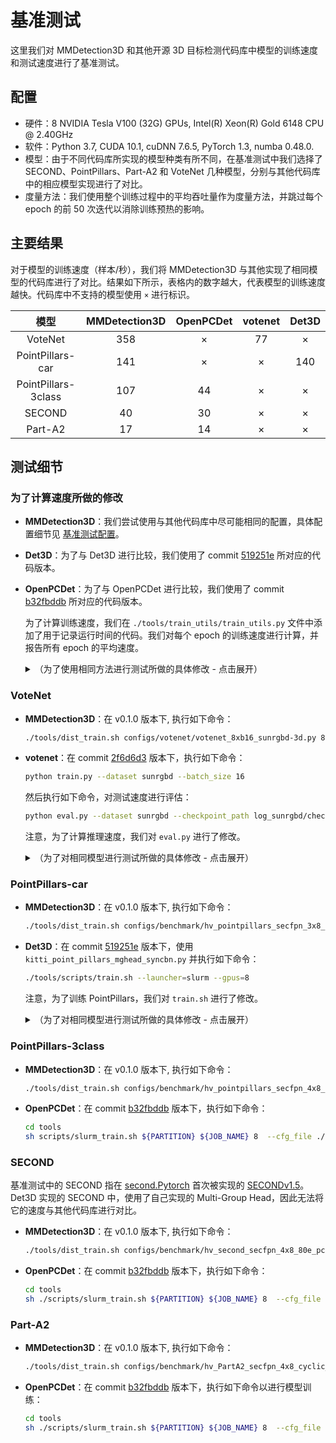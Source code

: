 # 基准测试

这里我们对 MMDetection3D 和其他开源 3D 目标检测代码库中模型的训练速度和测试速度进行了基准测试。

## 配置

- 硬件：8 NVIDIA Tesla V100 (32G) GPUs, Intel(R) Xeon(R) Gold 6148 CPU @ 2.40GHz
- 软件：Python 3.7, CUDA 10.1, cuDNN 7.6.5, PyTorch 1.3, numba 0.48.0.
- 模型：由于不同代码库所实现的模型种类有所不同，在基准测试中我们选择了 SECOND、PointPillars、Part-A2 和 VoteNet 几种模型，分别与其他代码库中的相应模型实现进行了对比。
- 度量方法：我们使用整个训练过程中的平均吞吐量作为度量方法，并跳过每个 epoch 的前 50 次迭代以消除训练预热的影响。

## 主要结果

对于模型的训练速度（样本/秒），我们将 MMDetection3D 与其他实现了相同模型的代码库进行了对比。结果如下所示，表格内的数字越大，代表模型的训练速度越快。代码库中不支持的模型使用 `×` 进行标识。

|         模型          | MMDetection3D | OpenPCDet | votenet | Det3D |
| :-----------------: | :-----------: | :-------: | :-----: | :---: |
|       VoteNet       |      358      |     ×     |   77    |   ×   |
|  PointPillars-car   |      141      |     ×     |    ×    |  140  |
| PointPillars-3class |      107      |    44     |    ×    |   ×   |
|       SECOND        |      40       |    30     |    ×    |   ×   |
|       Part-A2       |      17       |    14     |    ×    |   ×   |

## 测试细节

### 为了计算速度所做的修改

- __MMDetection3D__：我们尝试使用与其他代码库中尽可能相同的配置，具体配置细节见 [基准测试配置](https://github.com/open-mmlab/MMDetection3D/blob/master/configs/benchmark)。

- __Det3D__：为了与 Det3D 进行比较，我们使用了 commit [519251e](https://github.com/poodarchu/Det3D/tree/519251e72a5c1fdd58972eabeac67808676b9bb7) 所对应的代码版本。

- __OpenPCDet__：为了与 OpenPCDet 进行比较，我们使用了 commit [b32fbddb](https://github.com/open-mmlab/OpenPCDet/tree/b32fbddbe06183507bad433ed99b407cbc2175c2) 所对应的代码版本。

  为了计算训练速度，我们在 `./tools/train_utils/train_utils.py` 文件中添加了用于记录运行时间的代码。我们对每个 epoch 的训练速度进行计算，并报告所有 epoch 的平均速度。

  <details>
    <summary>
    （为了使用相同方法进行测试所做的具体修改 - 点击展开）
    </summary>

  ```diff
  diff --git a/tools/train_utils/train_utils.py b/tools/train_utils/train_utils.py
  index 91f21dd..021359d 100644
  --- a/tools/train_utils/train_utils.py
  +++ b/tools/train_utils/train_utils.py
  @@ -2,6 +2,7 @@ import torch
   import os
   import glob
   import tqdm
  +import datetime
   from torch.nn.utils import clip_grad_norm_


  @@ -13,7 +14,10 @@ def train_one_epoch(model, optimizer, train_loader, model_func, lr_scheduler, ac
       if rank == 0:
           pbar = tqdm.tqdm(total=total_it_each_epoch, leave=leave_pbar, desc='train', dynamic_ncols=True)

  +    start_time = None
       for cur_it in range(total_it_each_epoch):
  +        if cur_it > 49 and start_time is None:
  +            start_time = datetime.datetime.now()
           try:
               batch = next(dataloader_iter)
           except StopIteration:
  @@ -55,9 +59,11 @@ def train_one_epoch(model, optimizer, train_loader, model_func, lr_scheduler, ac
                   tb_log.add_scalar('learning_rate', cur_lr, accumulated_iter)
                   for key, val in tb_dict.items():
                       tb_log.add_scalar('train_' + key, val, accumulated_iter)
  +    endtime = datetime.datetime.now()
  +    speed = (endtime - start_time).seconds / (total_it_each_epoch - 50)
       if rank == 0:
           pbar.close()
  -    return accumulated_iter
  +    return accumulated_iter, speed


   def train_model(model, optimizer, train_loader, model_func, lr_scheduler, optim_cfg,
  @@ -65,6 +71,7 @@ def train_model(model, optimizer, train_loader, model_func, lr_scheduler, optim_
                   lr_warmup_scheduler=None, ckpt_save_interval=1, max_ckpt_save_num=50,
                   merge_all_iters_to_one_epoch=False):
       accumulated_iter = start_iter
  +    speeds = []
       with tqdm.trange(start_epoch, total_epochs, desc='epochs', dynamic_ncols=True, leave=(rank == 0)) as tbar:
           total_it_each_epoch = len(train_loader)
           if merge_all_iters_to_one_epoch:
  @@ -82,7 +89,7 @@ def train_model(model, optimizer, train_loader, model_func, lr_scheduler, optim_
                   cur_scheduler = lr_warmup_scheduler
               else:
                   cur_scheduler = lr_scheduler
  -            accumulated_iter = train_one_epoch(
  +            accumulated_iter, speed = train_one_epoch(
                   model, optimizer, train_loader, model_func,
                   lr_scheduler=cur_scheduler,
                   accumulated_iter=accumulated_iter, optim_cfg=optim_cfg,
  @@ -91,7 +98,7 @@ def train_model(model, optimizer, train_loader, model_func, lr_scheduler, optim_
                   total_it_each_epoch=total_it_each_epoch,
                   dataloader_iter=dataloader_iter
               )
  -
  +            speeds.append(speed)
               # save trained model
               trained_epoch = cur_epoch + 1
               if trained_epoch % ckpt_save_interval == 0 and rank == 0:
  @@ -107,6 +114,8 @@ def train_model(model, optimizer, train_loader, model_func, lr_scheduler, optim_
                   save_checkpoint(
                       checkpoint_state(model, optimizer, trained_epoch, accumulated_iter), filename=ckpt_name,
                   )
  +            print(speed)
  +    print(f'*******{sum(speeds) / len(speeds)}******')


   def model_state_to_cpu(model_state):
  ```

  </details>

### VoteNet

- __MMDetection3D__：在 v0.1.0 版本下, 执行如下命令：

  ```bash
  ./tools/dist_train.sh configs/votenet/votenet_8xb16_sunrgbd-3d.py 8 --no-validate
  ```

- __votenet__：在 commit [2f6d6d3](https://github.com/facebookresearch/votenet/tree/2f6d6d36ff98d96901182e935afe48ccee82d566) 版本下，执行如下命令：

  ```bash
  python train.py --dataset sunrgbd --batch_size 16
  ```

  然后执行如下命令，对测试速度进行评估：

  ```bash
  python eval.py --dataset sunrgbd --checkpoint_path log_sunrgbd/checkpoint.tar --batch_size 1 --dump_dir eval_sunrgbd --cluster_sampling seed_fps --use_3d_nms --use_cls_nms --per_class_proposal
  ```

  注意，为了计算推理速度，我们对 `eval.py` 进行了修改。

  <details>
  <summary>
  （为了对相同模型进行测试所做的具体修改 - 点击展开）
  </summary>

  ```diff
  diff --git a/eval.py b/eval.py
    index c0b2886..04921e9 100644
    --- a/eval.py
    +++ b/eval.py
    @@ -10,6 +10,7 @@ import os
     import sys
     import numpy as np
     from datetime import datetime
    +import time
     import argparse
     import importlib
     import torch
    @@ -28,7 +29,7 @@ parser.add_argument('--checkpoint_path', default=None, help='Model checkpoint pa
     parser.add_argument('--dump_dir', default=None, help='Dump dir to save sample outputs [default: None]')
     parser.add_argument('--num_point', type=int, default=20000, help='Point Number [default: 20000]')
     parser.add_argument('--num_target', type=int, default=256, help='Point Number [default: 256]')
    -parser.add_argument('--batch_size', type=int, default=8, help='Batch Size during training [default: 8]')
    +parser.add_argument('--batch_size', type=int, default=1, help='Batch Size during training [default: 8]')
     parser.add_argument('--vote_factor', type=int, default=1, help='Number of votes generated from each seed [default: 1]')
     parser.add_argument('--cluster_sampling', default='vote_fps', help='Sampling strategy for vote clusters: vote_fps, seed_fps, random [default: vote_fps]')
     parser.add_argument('--ap_iou_thresholds', default='0.25,0.5', help='A list of AP IoU thresholds [default: 0.25,0.5]')
    @@ -132,6 +133,7 @@ CONFIG_DICT = {'remove_empty_box': (not FLAGS.faster_eval), 'use_3d_nms': FLAGS.
     # ------------------------------------------------------------------------- GLOBAL CONFIG END

     def evaluate_one_epoch():
    +    time_list = list()
         stat_dict = {}
         ap_calculator_list = [APCalculator(iou_thresh, DATASET_CONFIG.class2type) \
             for iou_thresh in AP_IOU_THRESHOLDS]
    @@ -144,6 +146,8 @@ def evaluate_one_epoch():

             # Forward pass
             inputs = {'point_clouds': batch_data_label['point_clouds']}
    +        torch.cuda.synchronize()
    +        start_time = time.perf_counter()
             with torch.no_grad():
                 end_points = net(inputs)

    @@ -161,6 +165,12 @@ def evaluate_one_epoch():

             batch_pred_map_cls = parse_predictions(end_points, CONFIG_DICT)
             batch_gt_map_cls = parse_groundtruths(end_points, CONFIG_DICT)
    +        torch.cuda.synchronize()
    +        elapsed = time.perf_counter() - start_time
    +        time_list.append(elapsed)
    +
    +        if len(time_list==200):
    +            print("average inference time: %4f"%(sum(time_list[5:])/len(time_list[5:])))
             for ap_calculator in ap_calculator_list:
                 ap_calculator.step(batch_pred_map_cls, batch_gt_map_cls)

  ```

### PointPillars-car

- __MMDetection3D__：在 v0.1.0 版本下, 执行如下命令：

  ```bash
  ./tools/dist_train.sh configs/benchmark/hv_pointpillars_secfpn_3x8_100e_det3d_kitti-3d-car.py 8 --no-validate
  ```

- __Det3D__：在 commit [519251e](https://github.com/poodarchu/Det3D/tree/519251e72a5c1fdd58972eabeac67808676b9bb7) 版本下，使用 `kitti_point_pillars_mghead_syncbn.py` 并执行如下命令：

  ```bash
  ./tools/scripts/train.sh --launcher=slurm --gpus=8
  ```

  注意，为了训练 PointPillars，我们对 `train.sh` 进行了修改。

  <details>
  <summary>
  （为了对相同模型进行测试所做的具体修改 - 点击展开）
  </summary>

  ```diff
  diff --git a/tools/scripts/train.sh b/tools/scripts/train.sh
  index 3a93f95..461e0ea 100755
  --- a/tools/scripts/train.sh
  +++ b/tools/scripts/train.sh
  @@ -16,9 +16,9 @@ then
   fi

   # Voxelnet
  -python -m torch.distributed.launch --nproc_per_node=8 ./tools/train.py examples/second/configs/  kitti_car_vfev3_spmiddlefhd_rpn1_mghead_syncbn.py --work_dir=$SECOND_WORK_DIR
  +# python -m torch.distributed.launch --nproc_per_node=8 ./tools/train.py examples/second/configs/  kitti_car_vfev3_spmiddlefhd_rpn1_mghead_syncbn.py --work_dir=$SECOND_WORK_DIR
   # python -m torch.distributed.launch --nproc_per_node=8 ./tools/train.py examples/cbgs/configs/  nusc_all_vfev3_spmiddleresnetfhd_rpn2_mghead_syncbn.py --work_dir=$NUSC_CBGS_WORK_DIR
   # python -m torch.distributed.launch --nproc_per_node=8 ./tools/train.py examples/second/configs/  lyft_all_vfev3_spmiddleresnetfhd_rpn2_mghead_syncbn.py --work_dir=$LYFT_CBGS_WORK_DIR

   # PointPillars
  -# python -m torch.distributed.launch --nproc_per_node=8 ./tools/train.py ./examples/point_pillars/configs/  original_pp_mghead_syncbn_kitti.py --work_dir=$PP_WORK_DIR
  +python -m torch.distributed.launch --nproc_per_node=8 ./tools/train.py ./examples/point_pillars/configs/  kitti_point_pillars_mghead_syncbn.py
  ```

  </details>

### PointPillars-3class

- __MMDetection3D__：在 v0.1.0 版本下, 执行如下命令：

  ```bash
  ./tools/dist_train.sh configs/benchmark/hv_pointpillars_secfpn_4x8_80e_pcdet_kitti-3d-3class.py 8 --no-validate
  ```

- __OpenPCDet__：在 commit [b32fbddb](https://github.com/open-mmlab/OpenPCDet/tree/b32fbddbe06183507bad433ed99b407cbc2175c2) 版本下，执行如下命令：

  ```bash
  cd tools
  sh scripts/slurm_train.sh ${PARTITION} ${JOB_NAME} 8  --cfg_file ./cfgs/kitti_models/pointpillar.yaml --batch_size 32  --workers 32 --epochs 80
  ```

### SECOND

基准测试中的 SECOND 指在 [second.Pytorch](https://github.com/traveller59/second.pytorch) 首次被实现的 [SECONDv1.5](https://github.com/traveller59/second.pytorch/blob/master/second/configs/all.fhd.config)。Det3D 实现的 SECOND 中，使用了自己实现的 Multi-Group Head，因此无法将它的速度与其他代码库进行对比。

- __MMDetection3D__：在 v0.1.0 版本下, 执行如下命令：

  ```bash
  ./tools/dist_train.sh configs/benchmark/hv_second_secfpn_4x8_80e_pcdet_kitti-3d-3class.py 8 --no-validate
  ```

- __OpenPCDet__：在 commit [b32fbddb](https://github.com/open-mmlab/OpenPCDet/tree/b32fbddbe06183507bad433ed99b407cbc2175c2) 版本下，执行如下命令：

  ```bash
  cd tools
  sh ./scripts/slurm_train.sh ${PARTITION} ${JOB_NAME} 8  --cfg_file ./cfgs/kitti_models/second.yaml --batch_size 32  --workers 32 --epochs 80
  ```

### Part-A2

- __MMDetection3D__：在 v0.1.0 版本下, 执行如下命令：

  ```bash
  ./tools/dist_train.sh configs/benchmark/hv_PartA2_secfpn_4x8_cyclic_80e_pcdet_kitti-3d-3class.py 8 --no-validate
  ```

- __OpenPCDet__：在 commit [b32fbddb](https://github.com/open-mmlab/OpenPCDet/tree/b32fbddbe06183507bad433ed99b407cbc2175c2) 版本下，执行如下命令以进行模型训练：

  ```bash
  cd tools
  sh ./scripts/slurm_train.sh ${PARTITION} ${JOB_NAME} 8  --cfg_file ./cfgs/kitti_models/PartA2.yaml --batch_size 32 --workers 32 --epochs 80
  ```
